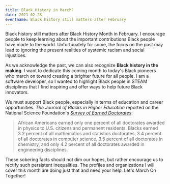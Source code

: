 ```yaml
---
title: Black History in March?
date: 2021-02-28
eventname: Black history still matters after February
---
```

Black history still matters after Black History Month in February. I encourage people to keep learning about the important contributions Black people have made to the world. Unfortunately for some, the focus on the past may lead to ignoring the present realities of systemic racism and social injustices.

As we acknowledge the past, we can also recognize **Black history in the making**. I want to dedicate this coming month to today's Black pioneers who march on toward creating a brighter future for all people. I am a software developer, so I wanted to highlight Black people in STEAM disciplines that I find inspiring and offer ways to help future Black innovators.

We must support Black people, especially in terms of education and career opportunities. *The Journal of Blacks in Higher Education* reported on the National Science Foundation's [*Survey of Earned Doctorates*](https://www.jbhe.com/2021/01/academic-disciplines-where-african-americans-received-few-or-no-doctorates-in-2019/):

>African Americans earned only one percent of all doctorates awarded in physics to U.S. citizens and permanent residents. Blacks earned 3.2 percent of all mathematics and statistics doctorates, 3.4 percent of all doctorates in computer science, 3.5 percent of all doctorates in chemistry, and only 4.2 percent of all doctorates awarded in engineering disciplines.

These sobering facts should not dim our hopes, but rather encourage us to rectify such persistent inequalities. The profiles and organizations I will cover this month are doing just that and need your help. Let's March On Together!


